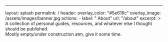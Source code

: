 ---
layout: splash
permalink: /
header:
  overlay_color: "#5e616c"
  overlay_image: /assets/images/banner.jpg
  actions:
    - label: "<i class='fas fa-download'></i> About"
      url: "/about"
excerpt: >
  A collection of personal guides, resources, and whatever else I thought should be published.<br />
  Mostly empty/under construction atm, give it some time.